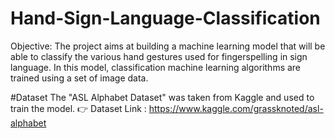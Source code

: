 # Hand-Sign-Language-Classification
Objective: The project aims at building a machine learning model that will be able to classify the various hand gestures used for fingerspelling in sign language. In this model, classification machine learning algorithms are trained using a set of image data.

#Dataset
The "ASL Alphabet Dataset" was taken from Kaggle and used to train the model.
👉 Dataset Link : https://www.kaggle.com/grassknoted/asl-alphabet